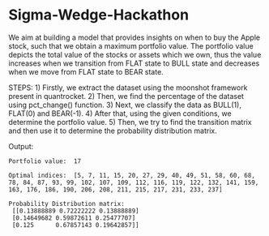 # Sigma-Wedge-Hackathon
We aim at building a model that provides insights on when to buy the Apple stock, such that we obtain a maximum portfolio value.
The portfolio value depicts the total value of the stocks or assets which we own, thus the value increases when we transition from FLAT state to BULL state and decreases when we move from FLAT state to BEAR state.

STEPS:
            1) Firstly, we extract the dataset using the moonshot framework present in quantrocket.
            2) Then, we find the percentage of the dataset using pct_change() function.
            3) Next, we classify the data as BULL(1), FLAT(0) and BEAR(-1).
            4) After that, using the given conditions, we determine the portfolio value.
            5) Then, we try to find the transition matrix and then use it to determine the probability distribution matrix.


Output:

    Portfolio value:  17
    
    Optimal indices:  [5, 7, 11, 15, 20, 27, 29, 40, 49, 51, 58, 60, 68, 78, 84, 87, 93, 99, 102, 107, 109, 112, 116, 119, 122, 132, 141, 159, 163, 176, 186, 190, 206, 208, 211, 215, 217, 231, 233, 237]
    
    Probability Distribution matrix: 
     [[0.13888889 0.72222222 0.13888889]
     [0.14649682 0.59872611 0.25477707]
     [0.125      0.67857143 0.19642857]]
